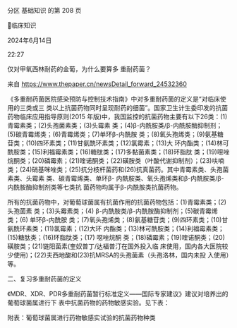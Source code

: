 分区 基础知识 的第 208 页

临床知识

2024年6月14日

22:27



仅对甲氧西林耐药的金葡，为什么要算多
重耐药菌？

来自 <https://www.thepaper.cn/newsDetail_forward_24532360>

《多重耐药菌医院感染预防与控制技术指南》中对多重耐药菌的定义是“对临床使用的三类或三
类以上抗菌药物同时呈现耐药的细菌”。国家卫生计生委印发的抗菌药物临床应用指导原则(2015
年版)中，我国监控的抗菌药物主要有以下26类：(1)青霉素类；(2)头孢菌素类；(3)头霉素
类；(4)β-内酰胺类/β-内酰胺酶抑制剂；(5)碳青霉烯类；(6)青霉烯类；(7)单环β-内酰胺
类；(8)氧头孢烯类；(9)氨基糖苷类；(10)四环素类；(11)甘氨酰环素类；(12)氯霉素；(13)大
环内酯类；(14)林可酰胺类；(15)利福霉素类；(16)糖肽类；(17)多黏菌素类；(18)环脂肽
类；(19)噁唑烷酮类；(20)磷霉素；(21)喹诺酮类；(22)磺胺类（叶酸代谢抑制剂）；(23)呋喃
类；(24)硝基咪唑类；(25)抗分枝杆菌药和(26)抗真菌药。其中青霉素类、头孢菌素类、头霉素
类、碳青霉烯类、单环β- 内酰胺类、氧头孢烯类和β-内酰胺类/β-内酰胺酶抑制剂类等七类抗
菌药物均属于β-内酰胺类抗菌药物。

所有的抗菌药物中，对葡萄球菌属有抗菌作用的抗菌药物包括：(1)青霉素类；(2)头孢菌素
类；(3)头霉素类；(4) β-内酰胺类/β-内酰胺酶抑制剂；(5)碳青霉烯类；(6) 单环β-内酰胺
类；(7)氧头孢烯类；(8)氨基糖苷类；(9)四环素类；(10)甘氨酰环素类；(11)氯霉素；(12)大环
内酯类；(13)林可酰胺类；(14)利福霉素类；(15)糖肽类；(16)环脂肽类；(17) 噁唑烷酮
类；(18)磷霉素；(19)喹诺酮类；(20)磺胺类；(21)链阳菌素(奎奴普丁/达福普汀在国外投入临
床使用，国内各大医院较少使用)；(22)夫西地酸和(23)抗MRSA的头孢菌素（头孢洛林，国内未投
入使用）等。

二、复习多重耐药菌的定义

《MDR、XDR、PDR多重耐药菌暂行标准定义——国际专家建议》建议对培养出的葡萄球菌属进行下
表中抗菌药物的药物敏感实验。见下表：

附表：葡萄球菌属进行药物敏感实试验的抗菌药物种类

